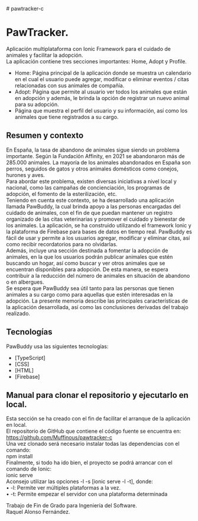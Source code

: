 <p class="has-line-data" data-line-start="0" data-line-end="1"># pawtracker-c</p>
<h1 class="code-line" data-line-start=2 data-line-end=3 ><a id="PawTracker_2"></a>PawTracker.</h1>
<p class="has-line-data" data-line-start="3" data-line-end="5">Aplicación multiplataforma con Ionic Framework para el cuidado de animales y facilitar la adopción.<br>
La aplicación contiene tres secciones importantes: Home, Adopt y Profile.</p>
<ul>
<li class="has-line-data" data-line-start="5" data-line-end="6">Home: Página principal de la aplicación donde se muestra un calendario en el cual el usuario puede agregar, modificar o eliminar eventos / citas relacionadas con sus animales de compañía.</li>
<li class="has-line-data" data-line-start="6" data-line-end="7">Adopt: Página que permite al usuario ver todos los animales que están en adopción y además, le brinda la opción de registrar un nuevo animal para su adopción.</li>
<li class="has-line-data" data-line-start="7" data-line-end="9">Página que muestra el perfil del usuario y su información, así como los animales que tiene registrados a su cargo.</li>
</ul>
<h2 class="code-line" data-line-start=9 data-line-end=10 ><a id="Resumen_y_contexto_9"></a>Resumen y contexto</h2>
<p class="has-line-data" data-line-start="10" data-line-end="15">En España, la tasa de abandono de animales sigue siendo un problema importante. Según la Fundación Affinity, en 2021 se abandonaron más de 285.000 animales. La mayoría de los animales abandonados en España son perros, seguidos de gatos y otros animales domésticos como conejos, hurones y aves.<br>
Para abordar este problema, existen diversas iniciativas a nivel local y nacional, como las campañas de concienciación, los programas de adopción, el fomento de la esterilización, etc.<br>
Teniendo en cuenta este contexto, se ha desarrollado una aplicación llamada PawBuddy, la cual brinda apoyo a las personas encargadas del cuidado de animales, con el fin de que puedan mantener un registro organizado de las citas veterinarias y promover el cuidado y bienestar de los animales. La aplicación, se ha construido utilizando el framework Ionic y la plataforma de Firebase para bases de datos en tiempo real. PawBuddy es fácil de usar y permite a los usuarios agregar, modificar y eliminar citas, así como recibir recordatorios para no olvidarlas.<br>
Además, incluye una sección destinada a fomentar la adopción de animales, en la que los usuarios podrán publicar animales que estén buscando un hogar, así como buscar y ver otros animales que se encuentran disponibles para adopción. De esta manera, se espera contribuir a la reducción del número de animales en situación de abandono o en albergues.<br>
Se espera que PawBuddy sea útil tanto para las personas que tienen animales a su cargo como para aquellas que estén interesadas en la adopción. La presente memoria describe las principales características de la aplicación desarrollada, así como las conclusiones derivadas del trabajo realizado.</p>
<h2 class="code-line" data-line-start=16 data-line-end=17 ><a id="Tecnologas_16"></a>Tecnologías</h2>
<p class="has-line-data" data-line-start="18" data-line-end="19">PawBuddy usa las siguientes tecnologías:</p>
<ul>
<li class="has-line-data" data-line-start="19" data-line-end="20">[TypeScript]</li>
<li class="has-line-data" data-line-start="20" data-line-end="21">[CSS]</li>
<li class="has-line-data" data-line-start="21" data-line-end="22">[HTML]</li>
<li class="has-line-data" data-line-start="22" data-line-end="23">[Firebase]</li>
</ul>
<h2 class="code-line" data-line-start=25 data-line-end=26 ><a id="Manual_para_clonar_el_repositorio_y_ejecutarlo_en_local_25"></a>Manual para clonar el repositorio y ejecutarlo en local.</h2>
<p class="has-line-data" data-line-start="26" data-line-end="36">Esta sección se ha creado con el fin de facilitar el arranque de la aplicación en local.<br>
El repositorio de GitHub que contiene el código fuente se encuentra en:<br>
<a href="https://github.com/Muffinous/pawtracker-c">https://github.com/Muffinous/pawtracker-c</a><br>
Una vez clonado será necesario instalar todas las dependencias con el comando:<br>
npm install<br>
Finalmente, si todo ha ido bien, el proyecto se podrá arrancar con el comando de Ionic:<br>
ionic serve<br>
Aconsejo utilizar las opciones -l -s [ionic serve -l -t], donde:<br>
•   -l: Permite ver múltiples plataformas a la vez.<br>
•   -t: Permite empezar el servidor con una plataforma determinada</p>


Trabajo de Fin de Grado para Ingeniería del Software.<br>
Raquel Alonso Fernández.
